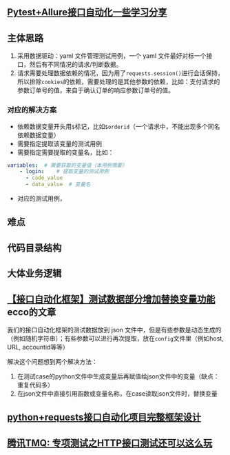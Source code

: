 ## [Pytest+Allure接口自动化一些学习分享](https://mp.weixin.qq.com/s/MSleA8CMxhbbFhaDs2XT8g)

## 主体思路

1. 采用数据驱动：yaml 文件管理测试用例，一个 yaml 文件最好对标一个接口，然后有不同情况的请求/判断数据。
2. 请求需要处理数据依赖的情况，因为用了`requests.session()`进行会话保持，所以排除`cookies`的依赖，需要处理的是其他参数的依赖，比如：支付请求的参数订单号的值，来自于确认订单的响应参数订单号的值。

### 对应的解决方案

* 依赖数据变量开头用`$`标记，比如`$orderid`（一个请求中，不能出现多个同名依赖数据变量）
* 需要指定提取该变量的测试用例
* 需要指定需要提取的变量名，比如：

```yaml
variables:	# 需要获取的变量值（本用例需要）
	- login:	# 提取变量的测试用例
	  - code_value
	  - data_value	# 变量名
```

* 对应的测试用例，

## 难点



## 代码目录结构



## 大体业务逻辑





## [【接口自动化框架】测试数据部分增加替换变量功能](https://blog.csdn.net/qq_30758629/article/details/105034991)ecco的文章

我们的接口自动化框架的测试数据放到 json 文件中，但是有些参数是动态生成的（例如随机字符串）；有些参数可以进行再次提取，放在`config`文件里（例如host, URL, accountid等等）

解决这个问题想到两个解决方法：

1. 在测试case的python文件中生成变量后再赋值给json文件中的变量（缺点：重复代码多）
2. 在json文件中直接引用函数或变量名称，在case读取json文件时，替换变量





## [python+requests接口自动化项目完整框架设计](https://mp.weixin.qq.com/s/u_dB06akjyZ3PuzhLFkiug)



## [腾讯TMQ: 专项测试之HTTP接口测试还可以这么玩](https://mp.weixin.qq.com/s/8Jbp-Ph84vos6qWdclxecw)

